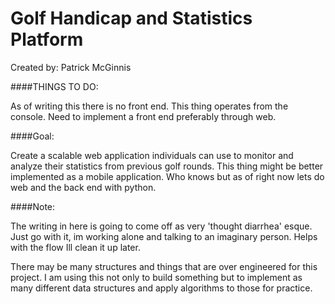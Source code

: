 # Golf Handicap and Statistics Platform

Created by: Patrick McGinnis

####THINGS TO DO:

As of writing this there is no front end. This thing operates from the console. Need to implement a front end preferably through web.

####Goal: 

Create a scalable web application individuals can use to monitor and analyze their statistics from previous golf rounds.
This thing might be better implemented as a mobile application. Who knows but as of right now lets do web and the back end with python.

####Note:

The writing in here is going to come off as very 'thought diarrhea' esque. Just go with it, im working alone and talking to an imaginary person. 
Helps with the flow Ill clean it up later.

There may be many structures and things that are over engineered for this project. I am using this not only to build something but to implement 
as many different data structures and apply algorithms to those for practice.
